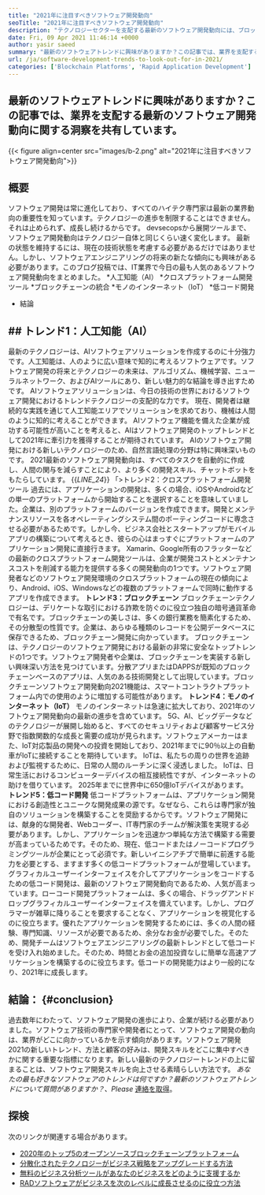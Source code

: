 ```yaml
---
title: "2021年に注目すべきソフトウェア開発動向" 
seoTitle: "2021年に注目すべきソフトウェア開発動向" 
description: "テクノロジーセクターを支配する最新のソフトウェア開発動向には、ブロックチェーン、人工知能、ノーコード、およびより新しいトレンドが含まれます。" 
date: Fri, 09 Apr 2021 11:46:14 +0000
author: yasir saeed
summary: "最新のソフトウェアトレンドに興味がありますか？この記事では、業界を支配する最新のソフトウェア開発動向に関する洞察を共有しています。" 
url: /ja/software-development-trends-to-look-out-for-in-2021/
categories: ['Blockchain Platforms', 'Rapid Application Development']
---
```


## 最新のソフトウェアトレンドに興味がありますか？この記事では、業界を支配する最新のソフトウェア開発動向に関する洞察を共有しています。

{{< figure align=center src="images/b-2.png" alt="2021年に注目すべきソフトウェア開発動向">}}


## **概要**
ソフトウェア開発は常に進化しており、すべてのハイテク専門家は最新の業界動向の重要性を知っています。テクノロジーの進歩を制限することはできません。それは止められず、成長し続けるからです。 devsecopsから展開ツールまで、ソフトウェア開発動向はテクノロジー自体と同じくらい速く変化します。
最新の状態を維持するには、現在の技術状態を考慮する必要があるだけではありません。しかし、ソフトウェアエンジニアリングの将来の新たな傾向にも興味がある必要があります。このブログ投稿では、IT業界で今日の最も人気のあるソフトウェア開発動向をまとめました。
  *人工知能（AI）
  *クロスプラットフォーム開発ツール
  *ブロックチェーンの統合
  *モノのインターネット（IoT）
  *低コード開発
  * 結論

## ## **トレンド1：人工知能（AI）**
最新のテクノロジーは、AIソフトウェアソリューションを作成するのに十分強力です。人工知能は、人のように広い意味で知的に考えるソフトウェアです。ソフトウェア開発の将来とテクノロジーの未来は、アルゴリズム、機械学習、ニューラルネットワーク、およびAIツールにあり、新しい魅力的な結論を導き出すためです。 AIソフトウェアソリューションは、今日の技術の世界におけるソフトウェア開発におけるトレンドテクノロジーの支配的な力です。
現在、開発者は継続的な実践を通じて人工知能エリアでソリューションを求めており、機械は人間のように知的に考えることができます。 AIソフトウェア機能を備えた企業が成功する可能性が高いことを考えると、AIはソフトウェア開発のトップトレンドとして2021年に牽引力を獲得することが期待されています。 AIのソフトウェア開発における新しいテクノロジーのため、自然言語処理の分野は特に興味深いものです。 2021最新のソフトウェア開発動向は、すべてのタスクを自動的に作成し、人間の関与を減らすことにより、より多くの開発スキル、チャットボットをもたらしています。
{{_LINE_24_}}
「>トレンド2：クロスプラットフォーム開発ツール
過去には、アプリケーションの開発は、多くの場合、iOSやAndroidなどの単一のプラットフォームから開始することを選択することを意味していました。企業は、別のプラットフォームのバージョンを作成できます。開発とメンテナンスリソースを各オペレーティングシステム間のポーティングコードに専念させる必要があるためです。しかし今、ビジネス会社とスタートアップがモバイルアプリの構築について考えるとき、彼らの心はまっすぐにプラットフォームのアプリケーション開発に直接行きます。
Xamarin、Google所有のフラッターなどの最新のクロスプラットフォーム開発ツールは、企業が開発コストとメンテナンスコストを削減する能力を提供する多くの開発動向の1つです。ソフトウェア開発者などのソフトウェア開発環境のクロスプラットフォームの現在の傾向により、Android、iOS、Windowsなどの複数のプラットフォームで同時に動作するアプリを作成できます。
**トレンド3：ブロックチェーン**
ブロックチェーンテクノロジーは、デリケートな取引における詐欺を防ぐのに役立つ独自の暗号通貨革命で有名です。ブロックチェーンの美しさは、多くの銀行業務を簡素化するため、その分散型の性質です。企業は、あらゆる種類のレコードを公開データベースに保存できるため、ブロックチェーン開発に向かっています。
ブロックチェーンは、テクノロジーのソフトウェア開発における最新の非常に安全なトップトレンドの1つです。ソフトウェア開発者や企業は、ブロックチェーンを実装する新しい興味深い方法を見つけています。分散アプリまたはDAPPSが既知のブロックチェーンベースのアプリは、人気のある技術開発として出現しています。ブロックチェーンソフトウェア開発動向2021機能は、スマートコントラクトプラットフォーム内での使用のように増加する可能性があります。
**トレンド4：モノのインターネット（IoT）**
モノのインターネットは急速に拡大しており、2021年のソフトウェア開発動向の最新の進歩を含めています。 5G、AI、ビッグデータなどのテクノロジーが展開し始めると、すべてのセキュリティおよび顧客サービス分野で指数関数的な成長と需要の成功が見られます。ソフトウェアメーカーはまた、IoT対応製品の開発への投資を開始しており、2021年までに90％以上の自動車がIoTに接続することを期待しています。
IoTは、私たちの周りの世界を追跡および監視するために、日常の人間のルーチンに深く浸透しました。 IoTは、日常生活におけるコンピューターデバイスの相互接続性ですが、インターネットの助けを借りています。 2025年までに世界中に650億IoTデバイスがあります。
**トレンド5：低コード開発**
低コードプラットフォームは、アプリケーション開発における創造性とユニークな開発成果の源です。なぜなら、これらは専門家が独自のソリューションを構築することを奨励するからです。ソフトウェア開発には、献身的な開発者、Webコーダー、IT専門家のチームが解決策を実現する必要があります。しかし、アプリケーションを迅速かつ単純な方法で構築する需要が高まっているためです。そのため、現在、低コードまたはノーコードプログラミングツールが企業にとって必須です。新しいイニシアチブで簡単に前進する能力を必要とする、ますます多くの低コードプラットフォームが登場しています。
グラフィカルユーザーインターフェイスを介してアプリケーションをコードするための低コード開発は、最新のソフトウェア開発動向であるため、人気が高まっています。ローコード開発プラットフォームは、多くの場合、ドラッグアンドドロップグラフィカルユーザーインターフェイスを備えています。しかし、プログラマーが雑草に降りることを要求することなく、アプリケーションを視覚化するのに役立ちます。優れたアプリケーションを開発するためには、多くの人間の経験、専門知識、リソースが必要であるため、余分なお金が必要でした。そのため、開発チームはソフトウェアエンジニアリングの最新トレンドとして低コードを受け入れ始めました。そのため、時間とお金の追加投資なしに簡単な高速アプリケーションを構築するのに役立ちます。低コードの開発能力はより一般的になり、2021年に成長します。

## **結論**： {#conclusion}
過去数年にわたって、ソフトウェア開発の進歩により、企業が続ける必要がありました。ソフトウェア技術の専門家や開発者にとって、ソフトウェア開発の動向は、業界がどこに向かっているかを示す傾向があります。ソフトウェア開発2021の新しいトレンド、方法と顧客の好みは、開発スキルをどこに集中すべきかに関する重要な指標になります。新しい最新のテクノロジートレンドの上に留まることは、ソフトウェア開発スキルを向上させる素晴らしい方法です。
_あなたの最も好きなソフトウェアのトレンドは何ですか？最新のソフトウェアトレンドについて質問がありますか？、Please_ [連絡を取得][1]。

## 探検
次のリンクが関連する場合があります。
  * [2020年のトップ5のオープンソースブロックチェーンプラットフォーム][2]
  * [分散化されたテクノロジーがビジネス戦略をアップグレードする方法][3]
  * [無料のビジネス分析ツールがあなたのビジネスをどのように支援するか][4]
  * [RADソフトウェアがビジネスを次のレベルに成長させるのに役立つ方法][5]

  
[1]: mailto:yasir.saeed@aspose.com
[2]: https://blog.containerize.com/blockchain-platforms/top-5-open-source-blockchain-platforms-in-2020/
[3]: https://blog.containerize.com/2020/11/27/how-decentralized-technology-upgrades-your-business-strategy/
[4]: https://blog.containerize.com/2021/03/12/how-free-business-analytics-tools-assist-your-business/
[5]: https://blog.containerize.com/rapid-application-development/rapid-application-development-software-for-business-rad/

